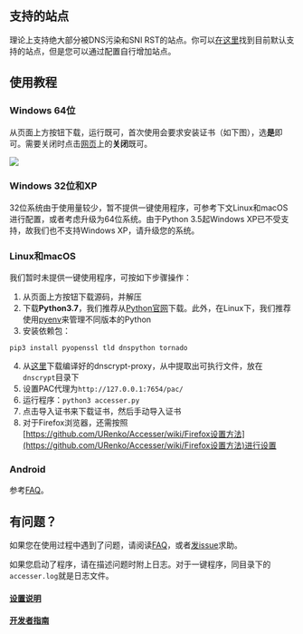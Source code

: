 ## 支持的站点
理论上支持绝大部分被DNS污染和SNI RST的站点。你可以[在这里](https://github.com/URenko/Accesser/wiki/目前支持的站点)找到目前默认支持的站点，但是您可以通过配置自行增加站点。

## 使用教程

### Windows 64位
从页面上方按钮下载，运行既可，首次使用会要求安装证书（如下图），选**是**即可。需要关闭时点击[网页](http://localhost:7654)上的**关闭**既可。

![](https://i.loli.net/2019/02/04/5c57f7cf655fd.png)

### Windows 32位和XP
32位系统由于使用量较少，暂不提供一键使用程序，可参考下文Linux和macOS进行配置，或者考虑升级为64位系统。由于Python 3.5起Windows XP已不受支持，故我们也不支持Windows XP，请升级您的系统。

### Linux和macOS
我们暂时未提供一键使用程序，可按如下步骤操作：

1. 从页面上方按钮下载源码，并解压
2. 下载**Python3.7**，我们推荐从[Python官网](https://www.python.org/downloads/release/python-373/)下载。此外，在Linux下，我们推荐使用[pyenv](https://github.com/pyenv/pyenv-installer)来管理不同版本的Python
3. 安装依赖包：
```
pip3 install pyopenssl tld dnspython tornado
```
4. 从[这里](https://github.com/jedisct1/dnscrypt-proxy/releases)下载编译好的dnscrypt-proxy，从中提取出可执行文件，放在`dnscrypt`目录下
5. 设置PAC代理为`http://127.0.0.1:7654/pac/`
6. 运行程序：`python3 accesser.py`
7. 点击导入证书来下载证书，然后手动导入证书
8. 对于Firefox浏览器，还需按照[https://github.com/URenko/Accesser/wiki/Firefox设置方法](https://github.com/URenko/Accesser/wiki/Firefox设置方法)进行设置

### Android
参考[FAQ](https://github.com/URenko/Accesser/wiki/FAQ#q-%E6%88%91%E6%83%B3%E5%9C%A8android%E4%B8%8A%E7%94%A8)。

## 有问题？

如果您在使用过程中遇到了问题，请阅读[FAQ](https://github.com/URenko/Accesser/wiki/FAQ)，或者[发issue](https://github.com/URenko/Accesser/issues)求助。

如果您启动了程序，请在描述问题时附上日志。对于一键程序，同目录下的`accesser.log`就是日志文件。

#### [设置说明](https://github.com/URenko/Accesser/wiki/%E8%AE%BE%E7%BD%AE%E8%AF%B4%E6%98%8E)

#### [开发者指南](https://github.com/URenko/Accesser/wiki/%E5%BC%80%E5%8F%91%E8%80%85%E6%8C%87%E5%8D%97)